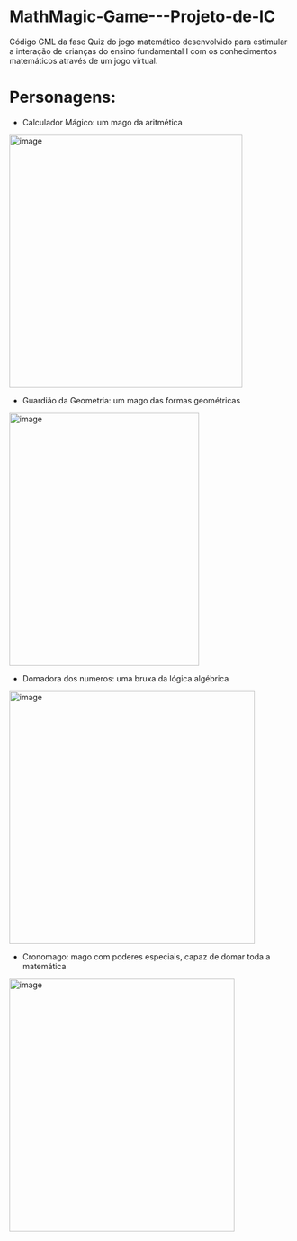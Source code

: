 # MathMagic-Game---Projeto-de-IC
Código GML da fase Quiz do jogo matemático desenvolvido para estimular a interação de crianças do ensino fundamental I com os conhecimentos matemáticos através de um jogo virtual. 

# Personagens:

- Calculador Mágico: um mago da aritmética
<img width="414" height="448" alt="image" src="https://github.com/user-attachments/assets/4291b98a-8385-411d-b21e-7664477f15bd" />

- Guardião da Geometria: um mago das formas geométricas
<img width="337" height="448" alt="image" src="https://github.com/user-attachments/assets/bb38030b-ba32-44a1-8d75-8dcdbff3ad8c" />

- Domadora dos numeros: uma bruxa da lógica algébrica
<img width="436" height="448" alt="image" src="https://github.com/user-attachments/assets/3580be2c-4090-43c5-b90e-ae927b249fa8" />

- Cronomago: mago com poderes especiais, capaz de domar toda a matemática
<img width="400" height="448" alt="image" src="https://github.com/user-attachments/assets/8891982d-cd3b-4cb6-bfd6-4b52ec9f9d3e" />
